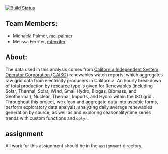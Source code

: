 
[![Build Status](https://travis-ci.com/espm-157/2017-final-michaela-melissa.svg?token=gtEiNqiCVUUeqagJypzy&branch=master)](https://travis-ci.com/espm-157/2017-final-michaela-melissa)

## Team Members:

- Michaela Palmer, [mc-palmer](https://github.com/mc-palmer)
- Melissa Ferriter, [mferriter](https://github.com/mferriter)

## About:

The data used in this analysis comes from  [California Independent System Operator Corporation (CAISO)](http://www.caiso.com/green/renewableswatch.html) renewables watch reports, which aggregates raw grid data from electricity producers in California.
An hourly breakdown of total production by resource type is given for Renewables (including Solar, Thermal, Solar, Wind, Small Hydro, Biogas, Biomass, and Geothermal), Nuclear, Thermal, Imports, and Hydro within the ISO grid..
Throughout this project, we clean and aggregate data into useable forms, perform exploratory data analysis, analyzing daily average renewables generation by source, as well as and exploring seasonality/time series trends with custom functions and `dplyr`. 

## assignment

All work for this assignment should be in the `assignment` directory.  



